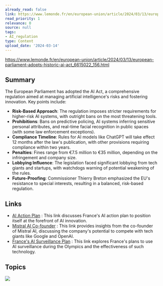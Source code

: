 ```yaml
---
already_read: false
link: https://www.lemonde.fr/en/european-union/article/2024/03/13/european-parliament-adopts-historic-ai-act_6615022_156.html
read_priority: 1
relevance: 0
source: null
tags:
- AI_regulation
type: Content
upload_date: '2024-03-14'
---
```


https://www.lemonde.fr/en/european-union/article/2024/03/13/european-parliament-adopts-historic-ai-act_6615022_156.html
## Summary

The European Parliament has adopted the AI Act, a comprehensive regulation aimed at managing artificial intelligence's risks and fostering innovation. Key points include:

- **Risk-Based Approach**: The regulation imposes stricter requirements for higher-risk AI systems, with outright bans on the most threatening tools.
- **Prohibitions**: Bans on predictive policing, AI systems inferring sensitive personal attributes, and real-time facial recognition in public spaces (with some law enforcement exceptions).
- **Compliance Timeline**: Rules for AI models like ChatGPT will take effect 12 months after the law's publication, with other provisions requiring compliance within two years.
- **Penalties**: Fines range from €7.5 million to €35 million, depending on the infringement and company size.
- **Lobbying Influence**: The legislation faced significant lobbying from tech giants and startups, with watchdogs warning of potential weakening of the rules.
- **Future-Proofing**: Commissioner Thierry Breton emphasized the EU's resistance to special interests, resulting in a balanced, risk-based regulation.
## Links

- [AI Action Plan](https://www.lemonde.fr/en/economy/article/2024/03/13/ai-action-plan-outlines-how-to-place-france-at-the-cutting-edge_6614625_19.html) : This link discusses France's AI action plan to position itself at the forefront of AI innovation.
- [Mistral AI Co-founder](https://www.lemonde.fr/en/economy/article/2024/02/26/mistral-ai-co-founder-we-can-compete-with-google-or-openai_6561401_19.html) : This link provides insights from the co-founder of Mistral AI, discussing the company's potential to compete with tech giants like Google and OpenAI.
- [France's AI Surveillance Plan](https://www.lemonde.fr/en/opinion/article/2023/03/10/france-plans-to-use-ai-surveillance-during-olympics-but-it-has-never-proven-its-worth_6018880_23.html) : This link explores France's plans to use AI surveillance during the Olympics and the effectiveness of such technology.

## Topics

![](topics/Concept/AI%20Act)